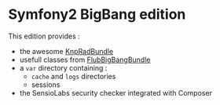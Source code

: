 Symfony2 BigBang edition
==========

This edition provides :

* the awesome [KnpRadBundle](http://rad.knplabs.com/)
* usefull classes from [FlubBigBangBundle](https://github.com/FlorianLB/FlubBigBangBundle)
* a `var` directory containing :
    * `cache` and `logs` directories
    * sessions
* the SensioLabs security checker integrated with Composer